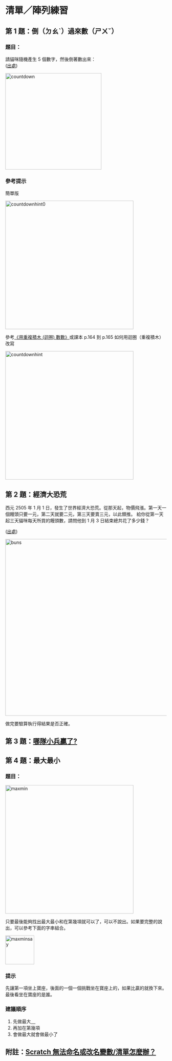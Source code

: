 # 清單／陣列練習

## 第 1 題：倒（ㄉㄠˋ）過來數（ㄕㄨˇ）

### 題目：

請貓咪隨機產生 5 個數字，然後倒著數出來：  
([出處](https://web.archive.org/web/20211021082130/http://www.tcgs.tc.edu.tw:1218/ShowProblem?problemid=b001))

<img src="http://nandemoi.github.io/zl111/media/countdown.gif" alt="countdown" height="300"/>

### 參考提示

簡單版

<img src="http://nandemoi.github.io/zl111/media/countdownhint0.png" alt="countdownhint0" height="400"/>

參考[《用重複積木 (迴圈) 數󠇡數》](http://nandemoi.github.io/zl111/media/loop.gif)或課本 p.164 到 p.165 如何用迴圈（重複積木）改寫  

<img src="http://nandemoi.github.io/zl111/media/countdownhint.png" alt="countdownhint" height="400"/>

<br>  

## 第 2 題：經濟大恐荒

西元 2505 年 1 月 1 日，發生了世界經濟大恐荒。從那天起，物價飛漲。第一天一個饅頭只要一元，第二天就要二元，第三天要賣三元，以此類推。
給你從第一天起三天貓咪每天所買的饅頭數，請問他到 1 月 3 日結束總共花了多少錢？  

([出處](https://zerojudge.tw/ShowProblem?problemid=b294))

<img src="http://nandemoi.github.io/zl111/media/buns.png" alt="buns" height="550"/>

做完要驗算執行得結果是否正確。  

## 第 3 題：[哪隊小兵贏了?](https://nandemoi.github.io/zl111/bluered)

## 第 4 題：最大最小

### 題目：

<img src="http://nandemoi.github.io/zl111/media/maxmin.png" alt="maxmin" height="400"/>

只要最後能夠找出最大最小和在第幾項就可以了，可以不說出。如果要完整的說出，可以參考下面的字串組合。

<img src="http://nandemoi.github.io/zl111/media/maxminsay.png" alt="maxminsay" height="90"/>

### 提示

先讓第一項坐上寶座，後面的一個一個挑戰坐在寶座上的，如果比贏的就換下來。最後看坐在寶座的是誰。

### 建議順序

1. 先做最大[　](http://nandemoi.github.io/zl111/media/maxminhint1.png)
2. 再加在第幾項
3. 會做最大就會做最小了

## 附註：[Scratch 無法命名或改名變數/清單怎麼辦？](https://nandemoi.github.io/zl111/scratchinput)